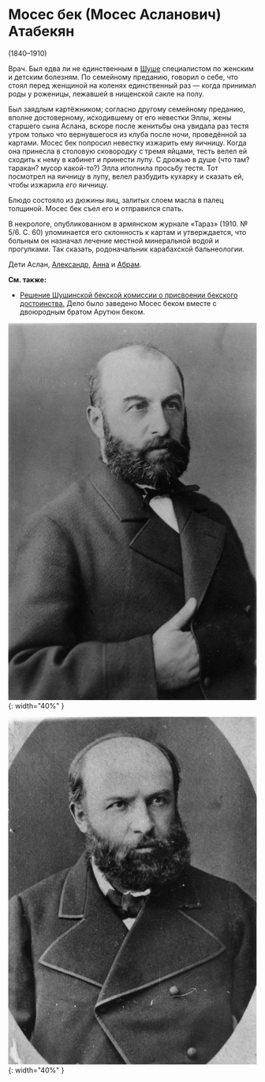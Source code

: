 # Мосес бек (Мосес Асланович) Атабекян
(1840–1910)

Врач. Был едва ли не единственным в [Шуше](https://ru.wikipedia.org/wiki/Шуша) специалистом по женским и детским болезням. По семейному преданию, говорил о себе, что стоял перед женщиной на коленях единственный раз — когда принимал роды у роженицы, лежавшей в нищенской сакле на полу.

Был заядлым картёжником; согласно другому семейному преданию, вполне достоверному, исходившему от его невестки Эллы, жены старшего сына Аслана, вскоре после женитьбы она увидала раз тестя утром только что вернувшегося из клуба после ночи, проведённой за картами. Мосес бек попросил невестку изжарить ему яичницу. Когда она принесла в столовую сковородку с тремя яйцами, тесть велел ей сходить к нему в кабинет и принести лупу. С дрожью в душе (что там? таракан? мусор какой-то?) Элла иполнила просьбу тестя. Тот посмотрел на яичницу в лупу, велел разбудить кухарку и сказать ей, чтобы изжарила *его* яичницу.

Блюдо состояло из дюжины яиц, залитых слоем масла в палец толщиной. Мосес бек съел его и отправился спать.

В некрологе, опубликованном в армянском журнале «Тараз» (1910. № 5/6. С. 60) упоминается его склонность к картам и утверждается, что больным он назначал лечение местной минеральной водой и прогулками. Так сказать, родоначальник карабахской бальнеологии.

Дети Аслан, [Александр](AMA.md), [Анна](AnMA.md) и [Абрам](AbMA.md).

**См. также:**

- [Решение Шушинской бекской комиссии о присвоении бекского достоинства.](../docs/doc-1872-02-24.md) Дело было заведено Мосес беком вместе с двоюродным братом Арутюн беком.

![zz](img/MbA2.jpg){: width="40%" }

![](img/MbA1.jpg){: width="40%" }